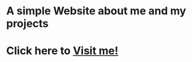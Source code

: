 # A simple Website about me and my projects
# Click here to <a href="https://andreclerigo.github.io" target="_blank">Visit me!</a>

